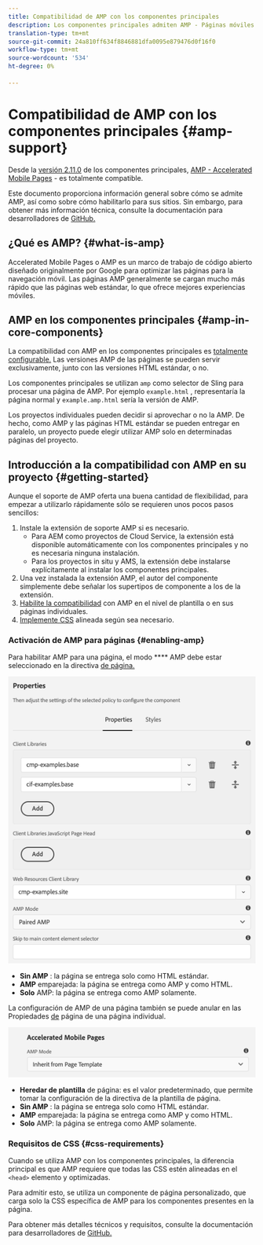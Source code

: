 ```yaml
---
title: Compatibilidad de AMP con los componentes principales
description: Los componentes principales admiten AMP - Páginas móviles aceleradas
translation-type: tm+mt
source-git-commit: 24a810ff634f8846881dfa0095e879476d0f16f0
workflow-type: tm+mt
source-wordcount: '534'
ht-degree: 0%

---
```



# Compatibilidad de AMP con los componentes principales {#amp-support}

Desde la [versión 2.11.0](/help/versions.md) de los componentes principales, [AMP - Accelerated Mobile Pages](https://developers.google.com/amp) - es totalmente compatible.

Este documento proporciona información general sobre cómo se admite AMP, así como sobre cómo habilitarlo para sus sitios. Sin embargo, para obtener más información técnica, consulte la documentación para desarrolladores de [GitHub.](https://github.com/adobe/aem-core-wcm-components/tree/master/extensions/amp)

## ¿Qué es AMP? {#what-is-amp}

Accelerated Mobile Pages o AMP es un marco de trabajo de código abierto diseñado originalmente por Google para optimizar las páginas para la navegación móvil. Las páginas AMP generalmente se cargan mucho más rápido que las páginas web estándar, lo que ofrece mejores experiencias móviles.

## AMP en los componentes principales {#amp-in-core-components}

La compatibilidad con AMP en los componentes principales es [totalmente configurable.](#enabling-amp) Las versiones AMP de las páginas se pueden servir exclusivamente, junto con las versiones HTML estándar, o no.

Los componentes principales se utilizan `amp` como selector de Sling para procesar una página de AMP. Por ejemplo `example.html` , representaría la página normal y `example.amp.html` sería la versión de AMP.

Los proyectos individuales pueden decidir si aprovechar o no la AMP. De hecho, como AMP y las páginas HTML estándar se pueden entregar en paralelo, un proyecto puede elegir utilizar AMP solo en determinadas páginas del proyecto.

## Introducción a la compatibilidad con AMP en su proyecto {#getting-started}

Aunque el soporte de AMP oferta una buena cantidad de flexibilidad, para empezar a utilizarlo rápidamente sólo se requieren unos pocos pasos sencillos:

1. Instale la extensión de soporte AMP si es necesario.
   * Para AEM como proyectos de Cloud Service, la extensión está disponible automáticamente con los componentes principales y no es necesaria ninguna instalación.
   * Para los proyectos in situ y AMS, la extensión debe instalarse explícitamente al instalar los componentes principales.
1. Una vez instalada la extensión AMP, el autor del componente simplemente debe señalar los supertipos de componente a los de la extensión.
1. [Habilite la compatibilidad](#enabling-amp) con AMP en el nivel de plantilla o en sus páginas individuales.
1. [Implemente CSS](#css-requirements) alineada según sea necesario.

### Activación de AMP para páginas {#enabling-amp}

Para habilitar AMP para una página, el modo **** AMP debe estar seleccionado en la directiva [de página.](https://docs.adobe.com/content/help/en/experience-manager-65/authoring/siteandpage/templates.html#editingatemplatepagepolicies)

![Opciones de directiva de página AMP](/help/assets/amp-policy.png)

* **Sin AMP** : la página se entrega solo como HTML estándar.
* **AMP** emparejada: la página se entrega como AMP y como HTML.
* **Solo** AMP: la página se entrega como AMP solamente.

La configuración de AMP de una página también se puede anular en las Propiedades [de](https://docs.adobe.com/content/help/en/experience-manager-65/authoring/authoring/editing-page-properties.html) página de una página individual.

![Propiedades de página AMP](/help/assets/amp-page-properties.png)

* **Heredar de plantilla** de página: es el valor predeterminado, que permite tomar la configuración de la directiva de la plantilla de página.
* **Sin AMP** : la página se entrega solo como HTML estándar.
* **AMP** emparejada: la página se entrega como AMP y como HTML.
* **Solo** AMP: la página se entrega como AMP solamente.

### Requisitos de CSS {#css-requirements}

Cuando se utiliza AMP con los componentes principales, la diferencia principal es que AMP requiere que todas las CSS estén alineadas en el `<head>` elemento y optimizadas.

Para admitir esto, se utiliza un componente de página personalizado, que carga solo la CSS específica de AMP para los componentes presentes en la página.

Para obtener más detalles técnicos y requisitos, consulte la documentación para desarrolladores de [GitHub.](https://github.com/adobe/aem-core-wcm-components/tree/master/extensions/amp)
